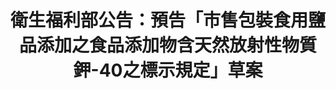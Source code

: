 ---
layout: post
title: "衛生福利部公告：預告「市售包裝食用鹽品添加之食品添加物含天然放射性物質鉀-40之標示規定」草案"
tags:
  - "科學"
  - "消費"
  - "健康"
  - "法規"
id: 61
thumbnail: ""
description: "開放政府第61次協作會議衛福部預告「市售包裝食用鹽品添加之食品添加物含天然放射性物質鉀-40之標示規定」草案"
color: "grey"
publish: "false"
departments:
  - "衛福部"
cover:
  link: ""
introduction:
  content: ""
  image: ""
join:
  type: "眾"
  image: "/images/post/61/1Wodi9ltBFTwnPN2iydH-cJDyEnMF8f8P.jpg"
embed:
  - type: "agenda_book"
    links:
      - "https://issuu.com/pdis.tw/docs/_____________________________________-40__________"
  - type: "ministry_slide"
    links:
      - "https://issuu.com/pdis.tw/docs/1090327________________________-40________________"
pictures:
---